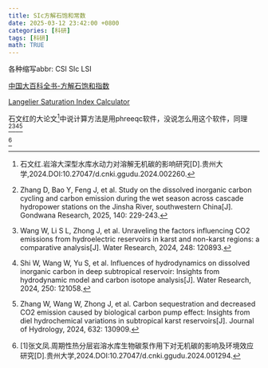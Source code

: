 ```yaml
---
title: SIc方解石饱和常数
date: 2025-03-12 23:42:00 +0800
categories: [科研]
tags: [科研]
math: TRUE
---
```


各种缩写abbr: CSI SIc LSI

[中国大百科全书-方解石饱和指数](https://www.zgbk.com/ecph/words?SiteID=1&ID=246206&Type=bkzyb&SubID=78342)

[Langelier Saturation Index Calculator](https://www.lenntech.com/calculators/langelier/index/langelier.htm)

石文红的大论文[^footnote]中说计算方法是用phreeqc软件，没说怎么用这个软件，同理[^fn-nth-2][^fn-nth-3][^fn-nth-4][^fn-nth-5]

[^fn-nth-6]

[^footnote]:石文红.岩溶大深型水库水动力对溶解无机碳的影响研究[D].贵州大学,2024.DOI:10.27047/d.cnki.ggudu.2024.002260.
[^fn-nth-2]:Zhang D, Bao Y, Feng J, et al. Study on the dissolved inorganic carbon cycling and carbon emission during the wet season across cascade hydropower stations on the Jinsha River, southwestern China[J]. Gondwana Research, 2025, 140: 229-243.
[^fn-nth-3]:Wang W, Li S L, Zhong J, et al. Unraveling the factors influencing CO2 emissions from hydroelectric reservoirs in karst and non-karst regions: a comparative analysis[J]. Water Research, 2024, 248: 120893.
[^fn-nth-4]:Shi W, Wang W, Yu S, et al. Influences of hydrodynamics on dissolved inorganic carbon in deep subtropical reservoir: Insights from hydrodynamic model and carbon isotope analysis[J]. Water Research, 2024, 250: 121058.
[^fn-nth-5]:Zhang W, Wang W, Zhong J, et al. Carbon sequestration and decreased CO2 emission caused by biological carbon pump effect: Insights from diel hydrochemical variations in subtropical karst reservoirs[J]. Journal of Hydrology, 2024, 632: 130909.
[^fn-nth-6]:[1]张文凤.周期性热分层岩溶水库生物碳泵作用下对无机碳的影响及环境效应研究[D].贵州大学,2024.DOI:10.27047/d.cnki.ggudu.2024.001294.
